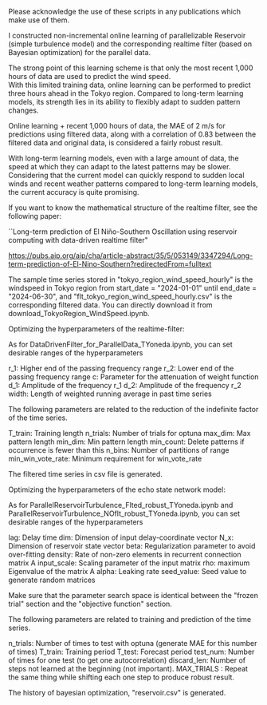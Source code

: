 Please acknowledge the use of these scripts in any publications which make use of them.

I constructed non-incremental online learning of parallelizable Reservoir (simple turbulence model)
and the corresponding realtime filter (based on Bayesian optimization) for the parallel data.

The strong point of this learning scheme is that only the most recent 1,000 hours of data are used to predict the wind speed.  
With this limited training data, online learning can be performed to predict three hours ahead in the Tokyo region. Compared to long-term learning models, its strength lies in its ability to flexibly adapt to sudden pattern changes.

Online learning + recent 1,000 hours of data, the MAE of 2 m/s for predictions using filtered data, along with a correlation of 0.83 between the filtered data and original data, is considered a fairly robust result.

With long-term learning models, even with a large amount of data, the speed at which they can adapt to the latest patterns may be slower. Considering that the current model can quickly respond to sudden local winds and recent weather patterns compared to long-term learning models, the current accuracy is quite promising.



If you want to know the mathematical structure of the realtime filter, see the following paper:

``Long-term prediction of El Niño-Southern Oscillation using reservoir computing with data-driven realtime filter"

https://pubs.aip.org/aip/cha/article-abstract/35/5/053149/3347294/Long-term-prediction-of-El-Nino-Southern?redirectedFrom=fulltext

The sample time series stored in "tokyo_region_wind_speed_hourly" is the windspeed in Tokyo region from start_date = "2024-01-01" until end_date = "2024-06-30", and "flt_tokyo_region_wind_speed_hourly.csv" is the corresponding filtered data. You can directly download it from download_TokyoRegion_WindSpeed.ipynb.


 
Optimizing the hyperparameters of the realtime-filter: 

As for DataDrivenFilter_for_ParallelData_TYoneda.ipynb, you can set desirable ranges of the hyperparameters

r_1:   Higher end of the passing frequency range
r_2:   Lower end of the passing frequency range
c:     Parameter for the attenuation of weight function
d_1:   Amplitude of the frequency r_1
d_2:   Amplitude of the frequency r_2
width: Length of weighted running average in past time series

The following parameters are related to the reduction of the indefinite factor of the time series.

T_train:   Training length
n_trials:  Number of trials for optuna
max_dim:   Max pattern length
min_dim:   Min pattern length
min_count: Delete patterns if occurrence is fewer than this
n_bins:    Number of partitions of range
min_win_vote_rate: Minimum requirement for win_vote_rate

The filtered time series in csv file is generated.



Optimizing the hyperparameters of the echo state network model:

As for
ParallelReservoirTurbulence_Flted_robust_TYoneda.ipynb
and
ParallelReservoirTurbulence_NOflt_robust_TYoneda.ipynb,
you can set desirable ranges of the hyperparameters

lag:         Delay time
dim:         Dimension of input delay-coordinate vector
N_x:         Dimension of reservoir state vector
beta:        Regularization parameter to avoid over-fitting
density:     Rate of non-zero elements in recurrent connection matrix A
input_scale: Scaling parameter of the input matrix
rho:         maximum Eigenvalue of the matrix A
alpha:       Leaking rate
seed_value:  Seed value to generate random matrices

Make sure that the parameter search space is identical between the "frozen trial" section and the "objective function" section.

The following parameters are related to training and prediction of the time series.

n_trials:    Number of times to test with optuna (generate MAE for this number of times)
T_train:     Training period
T_test:      Forecast period
test_num:    Number of times for one test (to get one autocorrelation)
discard_len: Number of steps not learned at the beginning (not important).
MAX_TRIALS : Repeat the same thing while shifting each one step to produce robust result.

The history of bayesian optimization, "reservoir.csv" is generated.
